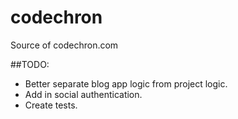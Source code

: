 codechron
=========

Source of codechron.com

##TODO:
 - Better separate blog app logic from project logic.
 - Add in social authentication.
 - Create tests.
